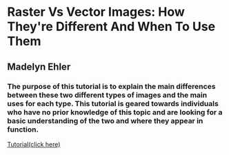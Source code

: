 # Raster Vs Vector Images: How They're Different And When To Use Them
## Madelyn Ehler
### The purpose of this tutorial is to explain the main differences between these two different types of images and the main uses for each type. This tutorial is geared towards individuals who have no prior knowledge of this topic and are looking for a basic understanding of the two and where they appear in function.

[Tutorial(click here)](code.md)
